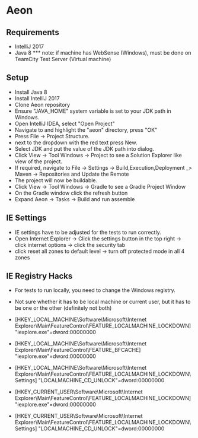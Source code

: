 # Aeon

## Requirements
* IntelliJ 2017
* Java 8
*** note: if machine has WebSense (Windows), must be done on TeamCity Test Server (Virtual machine)


## Setup
* Install Java 8
* Install IntelliJ 2017
* Clone Aeon repository
* Ensure "JAVA_HOME" system variable is set to your JDK path in Windows.
* Open IntelliJ IDEA, select "Open Project"
* Navigate to and highlight the "aeon" directory, press "OK"
* Press File -> Project Structure.
* next to the dropdown with the red text press New.
* Select JDK and put the value of the JDK path into dialog.
* Click View -> Tool Windows -> Project to see a Solution Explorer like view of the project.
* If required, navigate to File -> Settings -> Build,Execution,Deployment _> Maven -> Repositories and Update the Remote
* The project will now be buildable.
* Click View -> Tool Windows -> Gradle to see a Gradle Project Window
* On the Gradle window click the refresh button
* Expand Aeon -> Tasks -> Build and run assemble


## IE Settings
* IE settings have to be adjusted for the tests to run correctly.
* Open Internet Explorer -> Click the settings button in the top right -> click internet options -> click the security tab
* click reset all zones to default level -> turn off protected mode in all 4 zones


## IE Registry Hacks
* For tests to run locally, you need to change the Windows registry.
* Not sure whether it has to be local machine or current user, but it has to be one or the other (definitely not both)

* [HKEY_LOCAL_MACHINE\Software\Microsoft\Internet Explorer\Main\FeatureControl\FEATURE_LOCALMACHINE_LOCKDOWN]
  "iexplore.exe"=dword:00000000

*  [HKEY_LOCAL_MACHINE\Software\Microsoft\Internet Explorer\Main\FeatureControl\FEATURE_BFCACHE]
  "iexplore.exe"=dword:00000000

*  [HKEY_LOCAL_MACHINE\Software\Microsoft\Internet Explorer\Main\FeatureControl\FEATURE_LOCALMACHINE_LOCKDOWN\Settings]
  "LOCALMACHINE_CD_UNLOCK"=dword:00000000

* [HKEY_CURRENT_USER\Software\Microsoft\Internet Explorer\Main\FeatureControl\FEATURE_LOCALMACHINE_LOCKDOWN]
  "iexplore.exe"=dword:00000000

*  [HKEY_CURRENT_USER\Software\Microsoft\Internet Explorer\Main\FeatureControl\FEATURE_LOCALMACHINE_LOCKDOWN\Settings]
  "LOCALMACHINE_CD_UNLOCK"=dword:00000000

